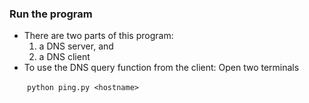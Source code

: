 ### Run the program

- There are two parts of this program:
  1) a DNS server, and
  2) a DNS client
- To use the DNS query function from the client:
Open two terminals

&emsp;&emsp;`python ping.py <hostname>`